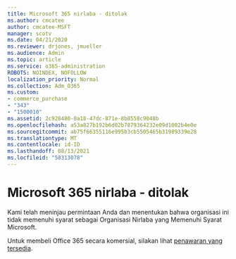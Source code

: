 ```yaml
---
title: Microsoft 365 nirlaba - ditolak
ms.author: cmcatee
author: cmcatee-MSFT
manager: scotv
ms.date: 04/21/2020
ms.reviewer: drjones, jmueller
ms.audience: Admin
ms.topic: article
ms.service: o365-administration
ROBOTS: NOINDEX, NOFOLLOW
localization_priority: Normal
ms.collection: Adm_O365
ms.custom:
- commerce_purchase
- "343"
- "1500010"
ms.assetid: 2c928480-0a18-47dc-871e-8b8558c9048b
ms.openlocfilehash: a53a827b192b6d02b7879364232e09d1002b4e0e
ms.sourcegitcommit: ab75f66355116e995b3cb5505465b31989339e28
ms.translationtype: MT
ms.contentlocale: id-ID
ms.lasthandoff: 08/13/2021
ms.locfileid: "58313078"
---
```

# <a name="microsoft-365-for-nonprofits---declined"></a>Microsoft 365 nirlaba - ditolak

Kami telah meninjau permintaan Anda dan menentukan bahwa organisasi ini tidak memenuhi syarat sebagai Organisasi Nirlaba yang Memenuhi Syarat Microsoft.
  
Untuk membeli Office 365 secara komersial, silakan lihat [penawaran yang tersedia](https://portal.office.com/AdminPortal/Home).
